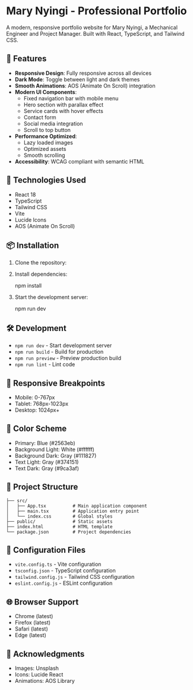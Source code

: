# Mary Nyingi - Professional Portfolio

A modern, responsive portfolio website for Mary Nyingi, a Mechanical Engineer and Project Manager. Built with React, TypeScript, and Tailwind CSS.

## 🌟 Features

- **Responsive Design**: Fully responsive across all devices
- **Dark Mode**: Toggle between light and dark themes
- **Smooth Animations**: AOS (Animate On Scroll) integration
- **Modern UI Components**:
  - Fixed navigation bar with mobile menu
  - Hero section with parallax effect
  - Service cards with hover effects
  - Contact form
  - Social media integration
  - Scroll to top button
- **Performance Optimized**:
  - Lazy loaded images
  - Optimized assets
  - Smooth scrolling
- **Accessibility**: WCAG compliant with semantic HTML

## 🚀 Technologies Used

- React 18
- TypeScript
- Tailwind CSS
- Vite
- Lucide Icons
- AOS (Animate On Scroll)

## 📦 Installation

1. Clone the repository:
  

2. Install dependencies:
  
   npm install
   

3. Start the development server:
   
   npm run dev
  

## 🛠️ Development

- `npm run dev` - Start development server
- `npm run build` - Build for production
- `npm run preview` - Preview production build
- `npm run lint` - Lint code

## 📱 Responsive Breakpoints

- Mobile: 0-767px
- Tablet: 768px-1023px
- Desktop: 1024px+

## 🎨 Color Scheme

- Primary: Blue (#2563eb)
- Background Light: White (#ffffff)
- Background Dark: Gray (#111827)
- Text Light: Gray (#374151)
- Text Dark: Gray (#9ca3af)

## 📄 Project Structure

```
├── src/
│   ├── App.tsx          # Main application component
│   ├── main.tsx         # Application entry point
│   └── index.css        # Global styles
├── public/              # Static assets
├── index.html           # HTML template
└── package.json         # Project dependencies
```

## 🔧 Configuration Files

- `vite.config.ts` - Vite configuration
- `tsconfig.json` - TypeScript configuration
- `tailwind.config.js` - Tailwind CSS configuration
- `eslint.config.js` - ESLint configuration

## 🌐 Browser Support

- Chrome (latest)
- Firefox (latest)
- Safari (latest)
- Edge (latest)

## 🙏 Acknowledgments

- Images: Unsplash
- Icons: Lucide React
- Animations: AOS Library
